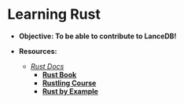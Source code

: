 # Learning Rust

- **Objective: To be able to contribute to LanceDB!**

- **Resources:** 
  - [*Rust Docs*](https://www.rust-lang.org/learn)
    - [**Rust Book**](https://rust-book.cs.brown.edu/)
    - [**Rustling Course**](https://github.com/rust-lang/rustlings/)
    - [**Rust by Example**](https://doc.rust-lang.org/rust-by-example/)